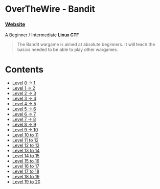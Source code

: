 # OverTheWire - Bandit

### [Website](https://overthewire.org/wargames/bandit/)

A Beginner / Intermediate **Linux CTF**

> The Bandit wargame is aimed at absolute beginners. It will teach the basics needed to be able to play other wargames.

Contents
======
* [Level 0 → 1](https://github.com/poodle/CTFs/tree/master/Bandit%20OverTheWire/Level%200-1)
* [Level 1 → 2](https://github.com/poodle/CTFs/tree/master/Bandit%20OverTheWire/Levels%201-10/Level%201-2)
* [Level 2 → 3](https://github.com/poodle/CTFs/tree/master/Bandit%20OverTheWire/Levels%201-10/Level%202-3)
* [Level 3 → 4](https://github.com/poodle/CTFs/tree/master/Bandit%20OverTheWire/Levels%201-10/Level%203-4)
* [Level 4 → 5](https://github.com/poodle/CTFs/tree/master/Bandit%20OverTheWire/Levels%201-10/Level%204-5)
* [Level 5 → 6](https://github.com/poodle/CTFs/tree/master/Bandit%20OverTheWire/Levels%201-10/Level%205-6)
* [Level 6 → 7](https://github.com/poodle/CTFs/tree/master/Bandit%20OverTheWire/Levels%201-10/Level%206-7)
* [Level 7 → 8](https://github.com/poodle/CTFs/tree/master/Bandit%20OverTheWire/Levels%201-10/Level%207-8)
* [Level 8 → 9](https://github.com/poodle/CTFs/tree/master/Bandit%20OverTheWire/Levels%201-10/Level%208-9)
* [Level 9 → 10](https://github.com/poodle/CTFs/tree/master/Bandit%20OverTheWire/Levels%201-10/Level%209-10)
* [Level 10 to 11](https://github.com/poodle/CTFs/tree/master/Bandit%20OverTheWire/Levels%2011-20/Level%2010-11)
* [Level 11 to 12](https://github.com/poodle/CTFs/tree/master/Bandit%20OverTheWire/Levels%2011-20/Level%2011-12)
* [Level 12 to 13](https://github.com/poodle/CTFs/tree/master/Bandit%20OverTheWire/Levels%2011-20/Level%2012-13)
* [Level 13 to 14](https://github.com/poodle/CTFs/tree/master/Bandit%20OverTheWire/Levels%2011-20/Level%2013-14)
* [Level 14 to 15](https://github.com/poodle/CTFs/tree/master/Bandit%20OverTheWire/Levels%2011-20/Level%2014-15)
* [Level 15 to 16](https://github.com/poodle/CTFs/tree/master/Bandit%20OverTheWire/Levels%2011-20/Level%2015-16)
* [Level 16 to 17](https://github.com/poodle/CTFs/tree/master/Bandit%20OverTheWire/Levels%2011-20/Level%2016-17)
* [Level 17 to 18](https://github.com/poodle/CTFs/tree/master/Bandit%20OverTheWire/Levels%2011-20/Level%2017-18)
* [Level 18 to 19](https://github.com/poodle/CTFs/tree/master/Bandit%20OverTheWire/Levels%2011-20/Level%2018-19)
* [Level 19 to 20](https://github.com/poodle/CTFs/tree/master/Bandit%20OverTheWire/Levels%2011-20/Level%2019-20)
